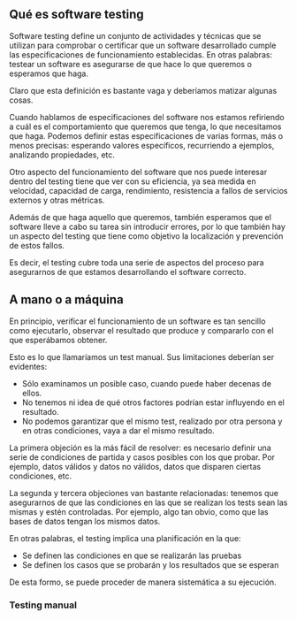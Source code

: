 ## Qué es software testing

Software testing define un conjunto de actividades y técnicas que se utilizan para comprobar o certificar que un software desarrollado cumple las especificaciones de funcionamiento establecidas. En otras palabras: testear un software es asegurarse de que hace lo que queremos o esperamos que haga.

Claro que esta definición es bastante vaga y deberíamos matizar algunas cosas.

Cuando hablamos de especificaciones del software nos estamos refiriendo a cuál es el comportamiento que queremos que tenga, lo que necesitamos que haga. Podemos definir estas especificaciones de varias formas, más o menos precisas: esperando valores específicos, recurriendo a ejemplos, analizando propiedades, etc.

Otro aspecto del funcionamiento del software que nos puede interesar dentro del testing tiene que ver con su eficiencia, ya sea medida en velocidad, capacidad de carga, rendimiento, resistencia a fallos de servicios externos y otras métricas.

Además de que haga aquello que queremos, también esperamos que el software lleve a cabo su tarea sin introducir errores, por lo que también hay un aspecto del testing que tiene como objetivo la localización y prevención de estos fallos.

Es decir, el testing cubre toda una serie de aspectos del proceso para asegurarnos de que estamos desarrollando el software correcto.

## A mano o a máquina

En principio, verificar el funcionamiento de un software es tan sencillo como ejecutarlo, observar el resultado que produce y compararlo con el que esperábamos obtener.

Esto es lo que llamaríamos un test manual. Sus limitaciones deberían ser evidentes:

* Sólo examinamos un posible caso, cuando puede haber decenas de ellos.
* No tenemos ni idea de qué otros factores podrían estar influyendo en el resultado.
* No podemos garantizar que el mismo test, realizado por otra persona y en otras condiciones, vaya a dar el mismo resultado.

La primera objeción es la más fácil de resolver: es necesario definir una serie de condiciones de partida y casos posibles con los que probar. Por ejemplo, datos válidos y datos no válidos, datos que disparen ciertas condiciones, etc.

La segunda y tercera objeciones van bastante relacionadas: tenemos que asegurarnos de que las condiciones en las que se realizan los tests sean las mismas y estén controladas. Por ejemplo, algo tan obvio, como que las bases de datos tengan los mismos datos.

En otras palabras, el testing implica una planificación en la que:

* Se definen las condiciones en que se realizarán las pruebas
* Se definen los casos que se probarán y los resultados que se esperan

De esta formo, se puede proceder de manera sistemática a su ejecución.

### Testing manual




